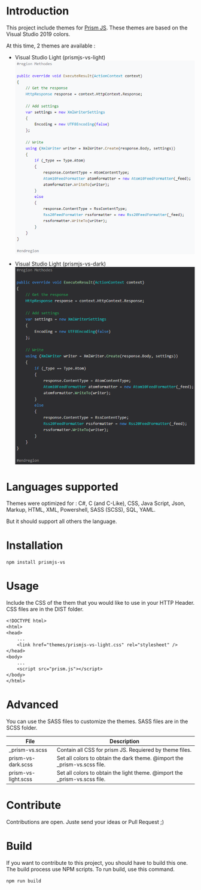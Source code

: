 # Introduction

This project include themes for [Prism JS](https://prismjs.com/). These themes are based on the Visual Studio 2019 colors.

At this time, 2 themes are available :
- Visual Studio Light (prismjs-vs-light)
![Sample light](Documentation/Images/sample-light.png)

- Visual Studio Light (prismjs-vs-dark)
![Sample light](Documentation/Images/sample-dark.png)

# Languages supported
Themes were optimized for : C#, C (and C-Like), CSS, Java Script, Json, Markup, HTML, XML, Powershell, SASS (SCSS), SQL, YAML.

But it should support all others the language.

# Installation
```
npm install prismjs-vs
```

# Usage
Include the CSS of the them that you would like to use in your HTTP Header. CSS files are in the DIST folder.

```
<!DOCTYPE html>
<html>
<head>
	...
    <link href="themes/prismjs-vs-light.css" rel="stylesheet" />
</head>
<body>
	...
    <script src="prism.js"></script>
</body>
</html>
```
# Advanced
You can use the SASS files to customize the themes. SASS files are in the SCSS folder.

| File                | Description |
|-|-|
| _prism-vs.scss      | Contain all CSS for prism JS. Requiered by theme files. |
| prism-vs-dark.scss  | Set all colors to obtain the dark theme. @import the _prism-vs.scss file.|
| prism-vs-light.scss | Set all colors to obtain the light theme. @import the _prism-vs.scss file.|

# Contribute

Contributions are open. Juste send your ideas or Pull Request ;)

# Build
If you want to contribute to this project, you should have to build this one. The build process use NPM scripts. To run build, use this command.
```
npm run build
```
